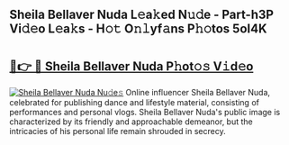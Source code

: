 ## Sheila Bellaver Nuda L𝚎a𝚔ed N𝚞𝚍e - Part-h3P Vi𝚍𝚎o L𝚎a𝚔s - H𝚘𝚝 O𝚗𝚕yf𝚊ns P𝚑𝚘tos 5oI4K

# <h2><a href="http://kf63pq5.oniu.top/?m=Sheila+Bellaver+Nuda">🔗👉 🔴 Sheila Bellaver Nuda P𝚑ot𝚘𝚜 V𝚒d𝚎o</a></h2>

[![Sheila Bellaver Nuda Nu𝚍e𝚜](https://i.imgur.com/0qMVB7G.gif)](http://kf63pq5.oniu.top/?m=Sheila+Bellaver+Nuda)
Online influencer Sheila Bellaver Nuda, celebrated for publishing dance and lifestyle material, consisting of performances and personal vlogs. Sheila Bellaver Nuda's public image is characterized by its friendly and approachable demeanor, but the intricacies of his personal life remain shrouded in secrecy.  
